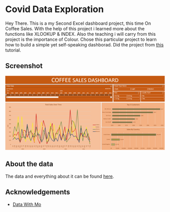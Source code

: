 # Covid Data Exploration 

Hey There. This is a my Second Excel dashboard project, this time On Coffee Sales. With the help of this project i learned more about the functions like XLOOKUP & INDEX. Also the teaching i will carry from this project is the importance of Colour. Chose this particular project to learn how to build a simple yet self-speaking dashborad. Did the project from [this](https://www.youtube.com/watch?v=m13o5aqeCbM) tutorial.
## Screenshot

![image screenshot](https://github.com/AkhilBodi/My_Projects/blob/main/Excel%20Projects/Coffee%20Sales%20Dashboard/screenshot_coffee_sales.png)


## About the data

The data and everything about it can be found [here](https://www.youtube.com/watch?v=m13o5aqeCbM).
## Acknowledgements

 - [Data With Mo](datawithmo.com)
 
